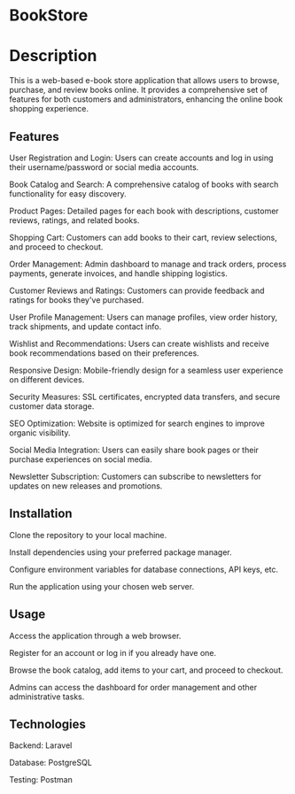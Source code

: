 # BookStore
# Description
This is a web-based e-book store application that allows users to browse, purchase, and review books online. It provides a comprehensive set of features for both customers and administrators, enhancing the online book shopping experience.


## Features

User Registration and Login: Users can create accounts and log in using their username/password or social media accounts.

Book Catalog and Search: A comprehensive catalog of books with search functionality for easy discovery.

Product Pages: Detailed pages for each book with descriptions, customer reviews, ratings, and related books.

Shopping Cart: Customers can add books to their cart, review selections, and proceed to checkout.

Order Management: Admin dashboard to manage and track orders, process payments, generate invoices, and handle shipping logistics.

Customer Reviews and Ratings: Customers can provide feedback and ratings for books they've purchased.

User Profile Management: Users can manage profiles, view order history, track shipments, and update contact info.

Wishlist and Recommendations: Users can create wishlists and receive book recommendations based on their preferences.

Responsive Design: Mobile-friendly design for a seamless user experience on different devices.

Security Measures: SSL certificates, encrypted data transfers, and secure customer data storage.

SEO Optimization: Website is optimized for search engines to improve organic visibility.

Social Media Integration: Users can easily share book pages or their purchase experiences on social media.

Newsletter Subscription: Customers can subscribe to newsletters for updates on new releases and promotions.

## Installation

Clone the repository to your local machine.

Install dependencies using your preferred package manager.

Configure environment variables for database connections, API keys, etc.

Run the application using your chosen web server.

## Usage

Access the application through a web browser.

Register for an account or log in if you already have one.

Browse the book catalog, add items to your cart, and proceed to checkout.

Admins can access the dashboard for order management and other administrative tasks.

## Technologies
Backend: Laravel

Database: PostgreSQL

Testing: Postman
